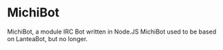# MichiBot
MichiBot, a module IRC Bot written in Node.JS  MichiBot used to be based on LanteaBot, but no longer.
